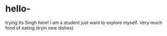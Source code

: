 # hello-
trying
Its Singh here! I am a student just want to explore myself.
Very much fond of eating (tryin new dishes)
